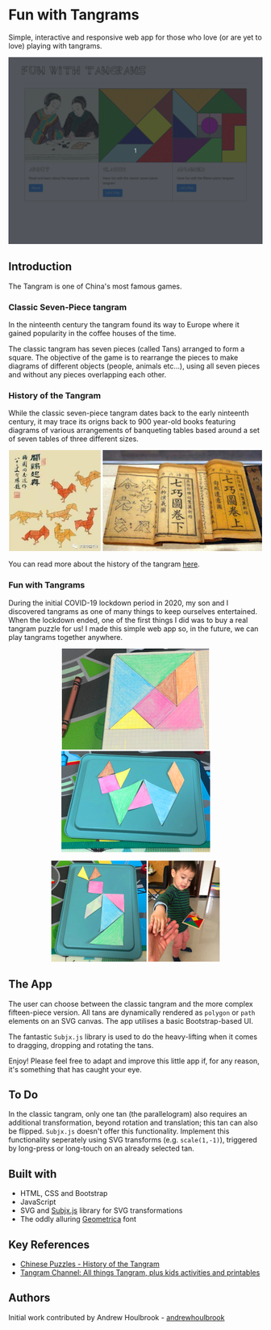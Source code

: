 # Fun with Tangrams

Simple, interactive and responsive web app for those who love (or are yet to love) playing with tangrams.  

<p align="center">
  <img src="/doc/app.gif" alt="tangram game app"/>
</p>

## Introduction

The Tangram is one of China's most famous games. 

### Classic Seven-Piece tangram

In the ninteenth century the tangram found its way to Europe where it gained popularity in the coffee houses of the time.

The classic tangram has seven pieces (called Tans) arranged to form a square. The objective of the game is to rearrange the pieces to make diagrams of different objects (people, animals etc...), using all seven pieces and without any pieces overlapping each other. 

### History of the Tangram

While the classic seven-piece tangram dates back to the early ninteenth century, it may trace its origns back to 900 year-old books featuring diagrams of various arrangements of banqueting tables based around a set of seven tables of three different sizes.   

<p align="center">
  <img src="/doc/history1.png" alt="tangram history"/>
  <img src="/doc/history2.png" alt="tangram history"/>
</p>

You can read more about the history of the tangram [here](https://chinesepuzzles.org/tangram-puzzle/).

### Fun with Tangrams

During the initial COVID-19 lockdown period in 2020, my son and I discovered tangrams as one of many things to keep ourselves entertained. When the lockdown ended, one of the first things I did was to buy a real tangram puzzle for us! I made this simple web app so, in the future, we can play tangrams together anywhere.     

<p align="center">
  <img src="/doc/lockdown1.png" alt="lockdown tangrams"/>
  <img src="/doc/lockdown2.png" alt="lockdown tangrams"/>
</p>
<p align="center">
  <img src="/doc/lockdown3.png" alt="lockdown tangrams"/>
  <img src="/doc/baba-do-playing-no-working.png" alt="the real deal"/>
</p>

## The App

The user can choose between the classic tangram and the more complex fifteen-piece version. All tans are dynamically rendered as ```polygon``` or ```path``` elements on an SVG canvas. The app utilises a basic Bootstrap-based UI. 

The fantastic ```Subjx.js``` library is used to do the heavy-lifting when it comes to dragging, dropping and rotating the tans.   

Enjoy! Please feel free to adapt and improve this little app if, for any reason, it's something that has caught your eye.  

## To Do

In the classic tangram, only one tan (the parallelogram) also requires an additional transformation, beyond rotation and translation; this tan can also be flipped. ```Subjx.js``` doesn't offer this functionality. Implement this functionality seperately using SVG transforms (e.g. ```scale(1,-1)```), triggered by long-press or long-touch on an already selected tan.  

## Built with

* HTML, CSS and Bootstrap
* JavaScript
* SVG and [Subjx.js](https://github.com/nichollascarter/subjx) library for SVG transformations
* The oddly alluring [Geometrica](https://www.dafont.com/geometrica.font) font

## Key References 

* [Chinese Puzzles - History of the Tangram](https://chinesepuzzles.org/tangram-puzzle/)
* [Tangram Channel: All things Tangram, plus kids activities and printables](https://www.tangram-channel.com/)

## Authors

Initial work contributed by Andrew Houlbrook - [andrewhoulbrook](https://github.com/andrewhoulbrook)